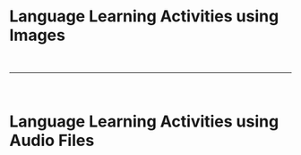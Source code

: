 <h1> Language Learning Activities using Images </h1>

<br>
<hr>

<br>

<h1> Language Learning Activities using Audio Files </h1>
  
